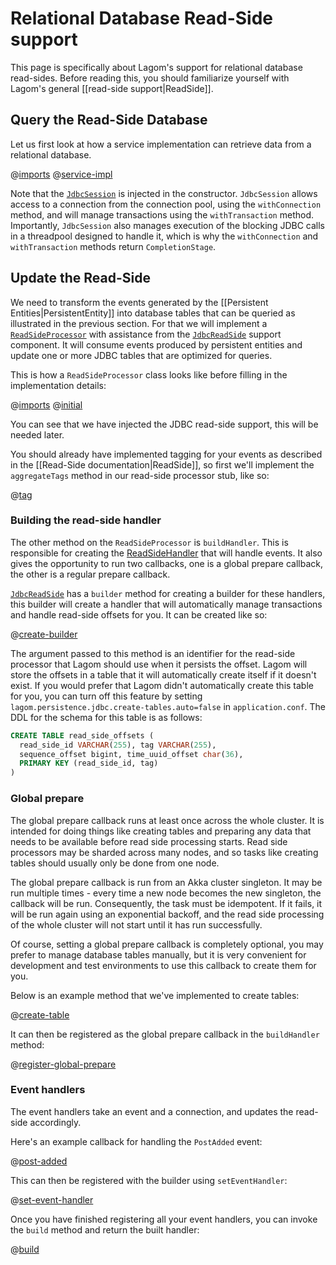 # Relational Database Read-Side support

This page is specifically about Lagom's support for relational database read-sides.  Before reading this, you should familiarize yourself with Lagom's general [[read-side support|ReadSide]].

## Query the Read-Side Database

Let us first look at how a service implementation can retrieve data from a relational database.

@[imports](code/docs/home/persistence/RDBMSReadSideQuery.java)
@[service-impl](code/docs/home/persistence/RDBMSReadSideQuery.java)

Note that the [`JdbcSession`](api/index.html?com/lightbend/lagom/javadsl/persistence/jdbc/JdbcSession.html) is injected in the constructor. `JdbcSession` allows access to a connection from the connection pool, using the `withConnection` method, and will manage transactions using the `withTransaction` method.  Importantly, `JdbcSession` also manages execution of the blocking JDBC calls in a threadpool designed to handle it, which is why the `withConnection` and `withTransaction` methods return `CompletionStage`.

## Update the Read-Side

We need to transform the events generated by the [[Persistent Entities|PersistentEntity]] into database tables that can be queried as illustrated in the previous section. For that we will implement a [`ReadSideProcessor`](api/index.html?com/lightbend/lagom/javadsl/persistence/ReadSideProcessor.html) with assistance from the [`JdbcReadSide`](api/index.html?com/lightbend/lagom/javadsl/persistence/jdbc/JdbcReadSide.html) support component. It will consume events produced by persistent entities and update one or more JDBC tables that are optimized for queries.

This is how a `ReadSideProcessor` class looks like before filling in the implementation details:

@[imports](code/docs/home/persistence/RDBMSBlogEventProcessor.java)
@[initial](code/docs/home/persistence/RDBMSBlogEventProcessor.java)

You can see that we have injected the JDBC read-side support, this will be needed later.

You should already have implemented tagging for your events as described in the [[Read-Side documentation|ReadSide]], so first we'll implement the `aggregateTags` method in our read-side processor stub, like so:

@[tag](code/docs/home/persistence/RDBMSBlogEventProcessor.java)

### Building the read-side handler

The other method on the `ReadSideProcessor` is `buildHandler`.  This is responsible for creating the [ReadSideHandler](api/index.html?com/lightbend/lagom/javadsl/persistence/ReadSideProcessor.ReadSideHandler.html) that will handle events.  It also gives the opportunity to run two callbacks, one is a global prepare callback, the other is a regular prepare callback.

[`JdbcReadSide`](api/index.html?com/lightbend/lagom/javadsl/persistence/jdbc/JdbcReadSide.html) has a `builder` method for creating a builder for these handlers, this builder will create a handler that will automatically manage transactions and handle read-side offsets for you.  It can be created like so:

@[create-builder](code/docs/home/persistence/RDBMSBlogEventProcessor.java)

The argument passed to this method is an identifier for the read-side processor that Lagom should use when it persists the offset. Lagom will store the offsets in a table that it will automatically create itself if it doesn't exist. If you would prefer that Lagom didn't automatically create this table for you, you can turn off this feature by setting `lagom.persistence.jdbc.create-tables.auto=false` in `application.conf`. The DDL for the schema for this table is as follows:
   
```sql
CREATE TABLE read_side_offsets (
  read_side_id VARCHAR(255), tag VARCHAR(255),
  sequence_offset bigint, time_uuid_offset char(36),
  PRIMARY KEY (read_side_id, tag)
)
```

### Global prepare

The global prepare callback runs at least once across the whole cluster.  It is intended for doing things like creating tables and preparing any data that needs to be available before read side processing starts.  Read side processors may be sharded across many nodes, and so tasks like creating tables should usually only be done from one node.

The global prepare callback is run from an Akka cluster singleton.  It may be run multiple times - every time a new node becomes the new singleton, the callback will be run.  Consequently, the task must be idempotent.  If it fails, it will be run again using an exponential backoff, and the read side processing of the whole cluster will not start until it has run successfully.

Of course, setting a global prepare callback is completely optional, you may prefer to manage database tables manually, but it is very convenient for development and test environments to use this callback to create them for you.

Below is an example method that we've implemented to create tables:

@[create-table](code/docs/home/persistence/RDBMSBlogEventProcessor.java)

It can then be registered as the global prepare callback in the `buildHandler` method:

@[register-global-prepare](code/docs/home/persistence/RDBMSBlogEventProcessor.java)

### Event handlers

The event handlers take an event and a connection, and updates the read-side accordingly.

Here's an example callback for handling the `PostAdded` event:

@[post-added](code/docs/home/persistence/RDBMSBlogEventProcessor.java)

This can then be registered with the builder using `setEventHandler`:

@[set-event-handler](code/docs/home/persistence/RDBMSBlogEventProcessor.java)

Once you have finished registering all your event handlers, you can invoke the `build` method and return the built handler:

@[build](code/docs/home/persistence/RDBMSBlogEventProcessor.java)
